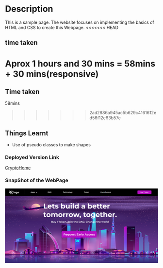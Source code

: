 # Description
This is a sample page. The website focuses on implementing the basics of HTML and CSS to create this Webpage.
<<<<<<< HEAD
## time taken
Aprox
1 hours and 30 mins = 58mins + 30 mins(responsive)
=======
## Time taken
58mins
>>>>>>> 2ad2886a945ac5b629c4161612ed56f12e63b57c
## Things Learnt

- Use of pseudo classes to make shapes

### Deployed Version Link

[CryptoHome](https://cryptowebpage.netlify.app/)

### SnapShot of the WebPage

![CryptoWebPage](./5.png)

